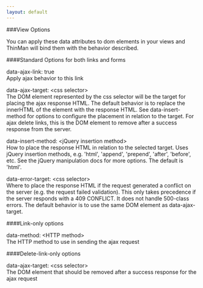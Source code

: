 ```yaml
---
layout: default
---
```


###View Options

You can apply these data attributes to dom elements in your views and ThinMan will bind them with the behavior described.

####Standard Options for both links and forms

<p class="callout">
  <span class="fixed-width">data-ajax-link: true</span><br/>
  Apply ajax behavior to this link
</p>

<p class="callout">
  <span class="fixed-width">data-ajax-target: &lt;css selector&gt;</span><br/>
  The DOM element represented by the css selector will be the target for
  placing the ajax response HTML. The default behavior is to replace the
  innerHTML of the element with the response HTML. See data-insert-method for
  options to configure the placement in relation to the target.
  For ajax delete links, this is the DOM element to remove after a success
  response from the server.
</p>

<p class="callout">
  <span class="fixed-width">data-insert-method: &lt;jQuery insertion method&gt;</span><br/>
  How to place the response HTML in relation to the selected target. Uses
  jQuery insertion methods, e.g. 'html', 'append', 'prepend', 'after',
  'before', etc. See the jQuery manipulation docs for more options. The default
  is 'html'.
</p>

<p class="callout">
  <span class="fixed-width">data-error-target: &lt;css selector&gt;</span><br/>
  Where to place the response HTML if the request generated a conflict on the
  server (e.g. the request failed validation). This only takes precedence if
  the server responds with a 409 CONFLICT. It does not handle 500-class
  errors. The default behavior is to use the same DOM element as
  data-ajax-target.
</p>

####Link-only options

<p class="callout">
  <span class="fixed-width">data-method: &lt;HTTP method&gt;</span><br/>
  The HTTP method to use in sending the ajax request
</p>

####Delete-link-only options

<p class="callout">
  <span class="fixed-width">data-ajax-target: &lt;css selector&gt;</span><br/>
  The DOM element that should be removed after a success response for the ajax request
</p>



